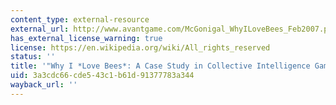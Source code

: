 ```yaml
---
content_type: external-resource
external_url: http://www.avantgame.com/McGonigal_WhyILoveBees_Feb2007.pdf
has_external_license_warning: true
license: https://en.wikipedia.org/wiki/All_rights_reserved
status: ''
title: '"Why I *Love Bees*: A Case Study in Collective Intelligence Gaming." (PDF)'
uid: 3a3cdc66-cde5-43c1-b61d-91377783a344
wayback_url: ''
---
```

